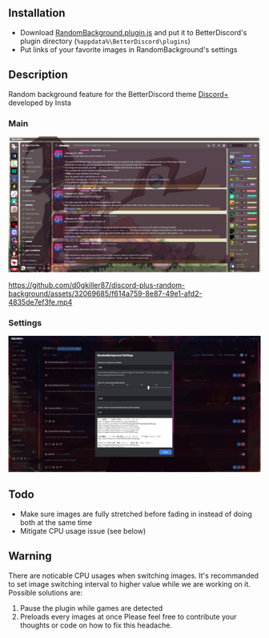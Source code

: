 ## Installation
- Download [RandomBackground.plugin.js](https://raw.githubusercontent.com/d0gkiller87/discord-plus-random-background/master/RandomBackground.plugin.js) and put it to BetterDiscord's plugin directory (`%appdata%\BetterDiscord\plugins`)
- Put links of your favorite images in RandomBackground's settings

## Description
Random background feature for the BetterDiscord theme [Discord+](https://github.com/PlusInsta/discord-plus) developed by Insta
### Main
![](/screenshots/main.png)

https://github.com/d0gkiller87/discord-plus-random-background/assets/32069685/f614a759-8e87-49e1-afd2-4835de7ef3fe.mp4

### Settings
![](screenshots/settings_panel.png)

## Todo
- Make sure images are fully stretched before fading in instead of doing both at the same time
- Mitigate CPU usage issue (see below)

## Warning
There are noticable CPU usages when switching images.
It's recommanded to set image switching interval to higher value while we are working on it.
Possible solutions are:
1. Pause the plugin while games are detected
2. Preloads every images at once
Please feel free to contribute your thoughts or code on how to fix this headache.
